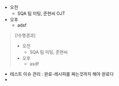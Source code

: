 - 오전
	- SQA 팀 미팅, 준현씨 OJT
- 오후
	- adsf

>[!수행경과]
>- 오전
>	- SQA 팀 미팅, 준현씨 
>- 오후
>	- asdf

- 테스트 이슈 관리 : 완료-레시피를 짜는것까지 해야 완료다
- 